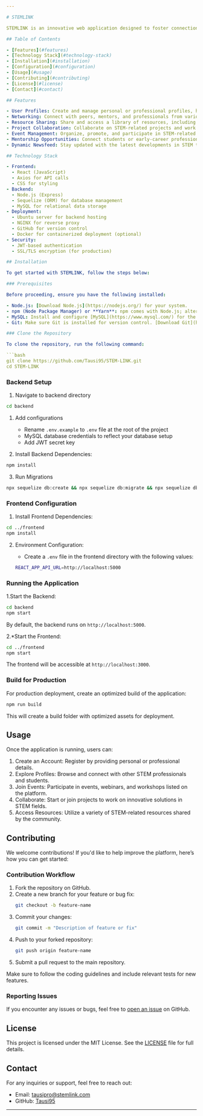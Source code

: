 ```yaml
---

# STEMLINK

STEMLINK is an innovative web application designed to foster connections among professionals, students, and enthusiasts in STEM (Science, Technology, Engineering, and Mathematics) fields. Built using React, it enables users to network, collaborate, share resources, and participate in STEM-related events.

## Table of Contents

- [Features](#features)
- [Technology Stack](#technology-stack)
- [Installation](#installation)
- [Configuration](#configuration)
- [Usage](#usage)
- [Contributing](#contributing)
- [License](#license)
- [Contact](#contact)

## Features

- User Profiles: Create and manage personal or professional profiles, highlighting your expertise and interests.
- Networking: Connect with peers, mentors, and professionals from various STEM disciplines.
- Resource Sharing: Share and access a library of resources, including articles, papers, and learning materials.
- Project Collaboration: Collaborate on STEM-related projects and work in teams to solve real-world problems.
- Event Management: Organize, promote, and participate in STEM-related events such as workshops, webinars, and hackathons.
- Mentorship Opportunities: Connect students or early-career professionals with mentors in specific fields.
- Dynamic Newsfeed: Stay updated with the latest developments in STEM through personalized news and articles.

## Technology Stack

- Frontend: 
  - React (JavaScript)
  - Axios for API calls
  - CSS for styling
- Backend:
  - Node.js (Express)
  - Sequelize (ORM) for database management
  - MySQL for relational data storage
- Deployment:
  - Ubuntu server for backend hosting
  - NGINX for reverse proxy
  - GitHub for version control
  - Docker for containerized deployment (optional)
- Security: 
  - JWT-based authentication
  - SSL/TLS encryption (for production)

## Installation

To get started with STEMLINK, follow the steps below:

### Prerequisites

Before proceeding, ensure you have the following installed:

- Node.js: [Download Node.js](https://nodejs.org/) for your system.
- npm (Node Package Manager) or **Yarn**: npm comes with Node.js; alternatively, you can use Yarn [here](https://yarnpkg.com/).
- MySQL: Install and configure [MySQL](https://www.mysql.com/) for the backend database.
- Git: Make sure Git is installed for version control. [Download Git](https://git-scm.com/).

### Clone the Repository

To clone the repository, run the following command:

```bash
git clone https://github.com/Tausi95/STEM-LINK.git
cd STEM-LINK
```

### Backend Setup

1. Navigate to backend directory
```bash
cd backend
```

1. Add configurations
   - Rename `.env.example` to `.env` file at the root of the project
   - MySQL database credentials to reflect your database setup
   - Add JWT secret key  

2. Install Backend Dependencies:

```bash
npm install
```

3. Run Migrations

```bash
npx sequelize db:create && npx sequelize db:migrate && npx sequelize db:seed
```

### Frontend Configuration

1. Install Frontend Dependencies:

```bash
cd ../frontend
npm install
```

2. Environment Configuration:
   - Create a `.env` file in the frontend directory with the following values:

   ```bash
   REACT_APP_API_URL=http://localhost:5000
   ```

### Running the Application

1.Start the Backend:

```bash
cd backend
npm start
```

By default, the backend runs on `http://localhost:5000`.

2.*Start the Frontend:

```bash
cd ../frontend
npm start
```

The frontend will be accessible at `http://localhost:3000`.

### Build for Production

For production deployment, create an optimized build of the application:

```bash
npm run build
```

This will create a build folder with optimized assets for deployment.

## Usage

Once the application is running, users can:

1. Create an Account: Register by providing personal or professional details.
2. Explore Profiles: Browse and connect with other STEM professionals and students.
3. Join Events: Participate in events, webinars, and workshops listed on the platform.
4. Collaborate: Start or join projects to work on innovative solutions in STEM fields.
5. Access Resources: Utilize a variety of STEM-related resources shared by the community.

## Contributing

We welcome contributions! If you'd like to help improve the platform, here’s how you can get started:

### Contribution Workflow

1. Fork the repository on GitHub.
2. Create a new branch for your feature or bug fix:
   ```bash
   git checkout -b feature-name
   ```
3. Commit your changes:
   ```bash
   git commit -m "Description of feature or fix"
   ```
4. Push to your forked repository:
   ```bash
   git push origin feature-name
   ```
5. Submit a pull request to the main repository.

Make sure to follow the coding guidelines and include relevant tests for new features.

### Reporting Issues

If you encounter any issues or bugs, feel free to [open an issue](https://github.com/Tausi95/STEM-LINK/issues) on GitHub.

## License

This project is licensed under the MIT License. See the [LICENSE](LICENSE) file for full details.

## Contact

For any inquiries or support, feel free to reach out:

- Email: [tausipro@stemlink.com](mailto:tausipro@stemlink.com)
- GitHub: [Tausi95](https://github.com/Tausi95)

---
```

